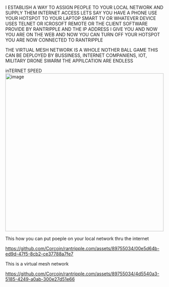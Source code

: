 I ESTABLISH A WAY TO ASSIGN PEOPLE TO YOUR LOCAL NETWORK AND SUPPLY THEM INTERNET ACCESS 
LETS SAY YOU HAVE A PHONE USE YOUR HOTSPOT TO YOUR LAPTOP SMART TV OR WHATEVER DEVICE USES TELNET OR 
ICROSOFT REMOTE OR THE CLIENT SOFTWARE PROVIDE BY RANTRIPPLE AND THE IP ADDRESS I GIVE YOU 
AND NOW YOU ARE ON THE WEB AND NOW YOU CAN TURN OFF YOUR HOTSPOT YOU ARE NOW CONNECTED TO RANTRIPPLE 

THE VIRTUAL MESH NETWORK IS A WHOLE NOTHER BALL GAME THIS CAN BE DEPLOYED BY BUSSINESS, INTERNET COMPANIENS, IOT,
MILITARY DRONE SWARM THE APPILCATION ARE ENDLESS

inTERNET SPEED
<img width="494" alt="image" src="https://github.com/Corcoin/rantripple.com/assets/89755034/e7927bb3-28d0-44fe-ba4e-a6541fb7739d">


This how you can put poeple on your local network thru the internet

https://github.com/Corcoin/rantripple.com/assets/89755034/00e5d64b-ed9d-47f5-8cb2-ce37788a7fe7



This is a virtual mesh network

https://github.com/Corcoin/rantripple.com/assets/89755034/4d5540a3-5185-4249-a0ab-300e27d51e66

